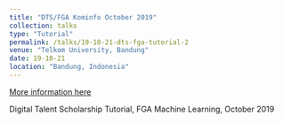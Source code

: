 ```yaml
---
title: "DTS/FGA Kominfo October 2019"
collection: talks
type: "Tutorial"
permalink: /talks/19-10-21-dts-fga-tutorial-2
venue: "Telkom University, Bandung"
date: 19-10-21
location: "Bandung, Indonesia"
---
```


[More information here](https://sites.google.com/telkomuniversity.ac.id/fga-machine-learning)

Digital Talent Scholarship Tutorial, FGA Machine Learning, October 2019
